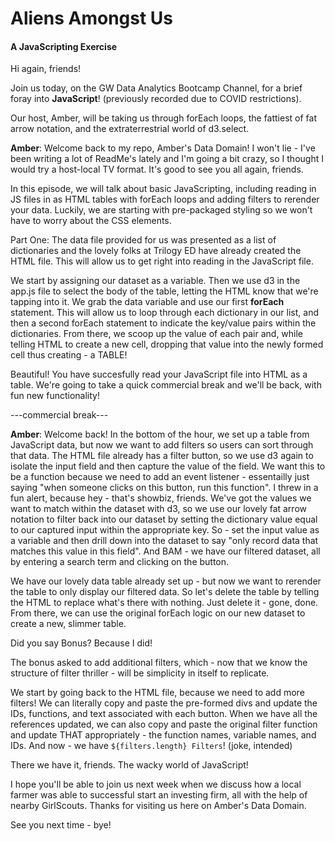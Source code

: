 <h1>Aliens Amongst Us</h1>
<h4>A JavaScripting Exercise</h4>

Hi again, friends! 

Join us today, on the GW Data Analytics Bootcamp Channel, for a brief foray into <strong>JavaScript</strong>! 
(previously recorded due to COVID restrictions).

Our host, Amber, will be taking us through forEach loops, the fattiest of fat arrow notation, and the extraterrestrial world of d3.select. 

<strong>Amber</strong>: Welcome back to my repo, Amber's Data Domain! I won't lie - I've been writing a lot of ReadMe's lately and I'm going a bit crazy, so I thought I would try a host-local TV format. It's good to see you all again, friends. 

In this episode, we will talk about basic JavaScripting, including reading in JS files in as HTML tables with forEach loops and adding filters to rerender your data. Luckily, we are starting with pre-packaged styling so we won't have to worry about the CSS elements. 

Part One: The data file provided for us was presented as a list of dictionaries and the lovely folks at Trilogy ED have already created the HTML file. This will allow us to get right into reading in the JavaScript file. 

We start by assigning our dataset as a variable. Then we use d3 in the app.js file to select the body of the table, letting the HTML know that we're tapping into it. We grab the data variable and use our first <strong>forEach</strong> statement. This will allow us to loop through each dictionary in our list, and then a second forEach statement to indicate the key/value pairs within the dictionaries. From there, we scoop up the value of each pair and, while telling HTML to create a new cell, dropping that value into the newly formed cell thus creating - a TABLE!

Beautiful! You have succesfully read your JavaScript file into HTML as a table. We're going to take a quick commercial break and we'll be back, with fun new functionality! 

---commercial break---

<strong>Amber</strong>: Welcome back! In the bottom of the hour, we set up a table from JavaScript data, but now we want to add filters so users can sort through that data. The HTML file already has a filter button, so we use d3 again to isolate the input field and then capture the value of the field. We want this to be a function because we need to add an event listener - essentailly just saying "when someone clicks on this button, run this function". I threw in a fun alert, because hey - that's showbiz, friends. We've got the values we want to match within the dataset with d3, so we use our lovely fat arrow notation to filter back into our dataset by setting the dictionary value equal to our captured input within the appropriate key. So - set the input value as a variable and then drill down into the dataset to say "only record data that matches this value in this field". And BAM - we have our filtered dataset, all by entering a search term and clicking on the button.

We have our lovely data table already set up - but now we want to rerender the table to only display our filtered data. So let's delete the table by telling the HTML to replace what's there with nothing. Just delete it - gone, done. From there, we can use the original forEach logic on our new dataset to create a new, slimmer table.

Did you say Bonus? Because I did! 

The bonus asked to add additional filters, which - now that we know the structure of filter thriller - will be simplicity in itself to replicate. 

We start by going back to the HTML file, because we need to add more filters! We can literally copy and paste the pre-formed divs and update the IDs, functions, and text associated with each button. When we have all the references updated, we can also copy and paste the original filter function and update THAT appropriately - the function names, variable names, and IDs. And now - we have `${filters.length} Filters`! (joke, intended)

There we have it, friends. The wacky world of JavaScript! 

I hope you'll be able to join us next week when we discuss how a local farmer was able to successful start an investing firm, all with the help of nearby GirlScouts. Thanks for visiting us here on Amber's Data Domain. 

See you next time - bye! 

